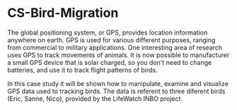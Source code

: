 # CS-Bird-Migration

The global positioning system, or GPS, provides location information
anywhere on earth. GPS is used for various different purposes,
ranging from commercial to military applications.
One interesting area of research uses GPS to track movements of animals. It is now possible to manufacturer a small GPS device that is solar charged, so you don't need to change batteries, and use it to track flight patterns of birds.

In this case study it will be shown how to manipulate, examine and visualize GPS data used to tracking birds. The data is referent to three diferent birds (Eric, Sanne, Nico), provided by the LifeWatch INBO project.
